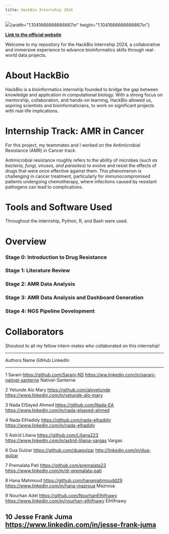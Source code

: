 ```yaml
---
title: HackBio Internship 2024
---
```


![](vertopal_2cb7915560b94ed0aedc7f1d794920a1/media/image1.jpeg){width="1.1041666666666667in"
height="1.1041666666666667in"}

[**Link to the official website**](https://thehackbio.com/)

Welcome to my repository for the HackBio Internship 2024, a
collaborative and immersive experience to advance bioinformatics skills
through real-world data projects.

# About HackBio

HackBio is a bioinformatics internship founded to bridge the gap between
knowledge and application in computational biology. With a strong focus
on mentorship, collaboration, and hands-on learning, HackBio allowed us,
aspiring scientists and bioinformaticians, to work on significant
projects with real-life implications.

# Internship Track: AMR in Cancer

For this project, my teammates and I worked on the Antimicrobial
Resistance (AMR) in Cancer track.

Antimicrobial resistance roughly refers to the ability of microbes
(*such as bacteria, fungi, viruses, and parasites*) to evolve and resist
the effects of drugs that were once effective against them. This
phenomenon is challenging in cancer treatment, particularly for
immunocompromised patients undergoing chemotherapy, where infections
caused by resistant pathogens can lead to complications.

# Tools and Software Used

Throughout the internship, Python, R, and Bash were used.

# Overview

### Stage 0: Introduction to Drug Resistance

### Stage 1: Literature Review

### Stage 2: AMR Data Analysis

### Stage 3: AMR Data Analysis and Dashboard Generation

### Stage 4: NGS Pipeline Development

# Collaborators

Shoutout to all my fellow intern-mates who collaborated on this
internship!

  ------------------------------------------------------------------------------------------------------------------------------------------------------------------------------------
  Authors         Name               GitHub                                  LinkedIn
  --------------- ------------------ --------------------------------------- ---------------------------------------------------------------------------------------------------------
  1               Sarani             <https://github.com/Sarani-NS>          <https://ww.linkedin.com/in>[/sarani-nativel-santerne](https://linkedin.com/in/sarani-nativel-santerne)
                  Nativel-Santerne                                           

  2               Yetunde Alo Mary   <https://github.com/aloyetunde>         <https://www.linkedin.com/in/yetunde-alo-mary>

  3               Nada ElSayed Ahmed <https://github.com/Nada-EA>            <https://www.linkedin.com/in/nada-elsayed-ahmed>

  4               Nada ElHadidy      <https://github.com/nada-elhadidy>      <https://www.linkedin.com/in/nada-elhadidy>

  5               Astrid Liliana     <https://github.com/Liliana223>         <https://www.linkedin.com/in/astrid-liliana-vargas>
                  Vargas                                                     

  6               Dua Gulzar         <https://github.com/duagulzar>          <http://linkedin.com/in/dua-gulzar>

  7               Premalata Pati     <https://github.com/premalata23>        <https://www.linkedin.com/in/dr-premalata-pati>

  8               Hana Mahmoud       <https://github.com/hanamahmoudd29>     <https://www.linkedin.com/in/hana-mazroua>
                  Mazroua                                                    

  9               Nourhan Adel       <https://github.com/NourhanElhifnawy>   <https://www.linkedin.com/in/nourhan-elhifnawy>
                  ElHifnawy                                                  

  10              Jesse Frank Juma                                           <https://www.linkedin.com/in/jesse-frank-juma>
  ------------------------------------------------------------------------------------------------------------------------------------------------------------------------------------

